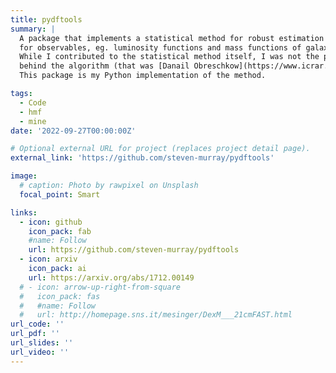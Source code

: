 ```yaml
---
title: pydftools
summary: |
  A package that implements a statistical method for robust estimation of density functions
  for observables, eg. luminosity functions and mass functions of galaxies or haloes. 
  While I contributed to the statistical method itself, I was not the primary force
  behind the algorithm (that was [Danail Obreschkow](https://www.icrar.org/multimedia/interviews/dr-danail-obreschkow/).
  This package is my Python implementation of the method.

tags:
  - Code
  - hmf
  - mine
date: '2022-09-27T00:00:00Z'

# Optional external URL for project (replaces project detail page).
external_link: 'https://github.com/steven-murray/pydftools'

image:
  # caption: Photo by rawpixel on Unsplash
  focal_point: Smart

links:
  - icon: github
    icon_pack: fab
    #name: Follow
    url: https://github.com/steven-murray/pydftools
  - icon: arxiv
    icon_pack: ai
    url: https://arxiv.org/abs/1712.00149
  # - icon: arrow-up-right-from-square
  #   icon_pack: fas
  #   #name: Follow
  #   url: http://homepage.sns.it/mesinger/DexM___21cmFAST.html
url_code: ''
url_pdf: ''
url_slides: ''
url_video: ''
---
```



